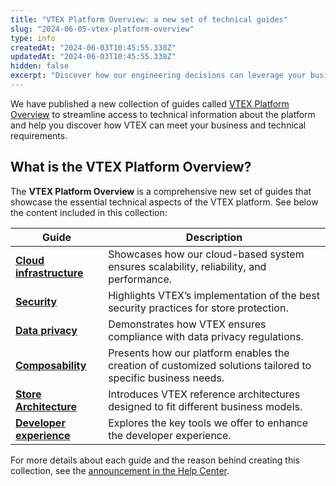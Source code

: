 ```yaml
---
title: "VTEX Platform Overview: a new set of technical guides"
slug: "2024-06-05-vtex-platform-overview"
type: info
createdAt: "2024-06-03T10:45:55.338Z"
updatedAt: "2024-06-03T10:45:55.338Z"
hidden: false
excerpt: "Discover how our engineering decisions can leverage your business with the VTEX Platform Overview documentation."
---
```


We have published a new collection of guides called [VTEX Platform Overview](https://developers.vtex.com/docs/guides/vtex-platform-overview) to streamline access to technical information about the platform and help you discover how VTEX can meet your business and technical requirements.

## What is the VTEX Platform Overview?

The **VTEX Platform Overview** is a comprehensive new set of guides that showcase the essential technical aspects of the VTEX platform. See below the content included in this collection:

| **Guide** | **Description** |
| --- | --- |
| [**Cloud infrastructure**](https://developers.vtex.com/docs/guides/cloud-infrastructure) | Showcases how our cloud-based system ensures scalability, reliability, and performance. |
| [**Security**](https://developers.vtex.com/docs/guides/security) | Highlights VTEX’s implementation of the best security practices for store protection. |
| [**Data privacy**](https://developers.vtex.com/docs/guides/data-privacy) | Demonstrates how VTEX ensures compliance with data privacy regulations. |
| [**Composability**](https://developers.vtex.com/docs/guides/composability) | Presents how our platform enables the creation of customized solutions tailored to specific business needs. |
| [**Store Architecture**](https://developers.vtex.com/docs/guides/store-architecture) | Introduces VTEX reference architectures designed to fit different business models. |
| [**Developer experience**](https://developers.vtex.com/docs/guides/developer-experience) | Explores the key tools we offer to enhance the developer experience. |

For more details about each guide and the reason behind creating this collection, see the [announcement in the Help Center](LINK).
